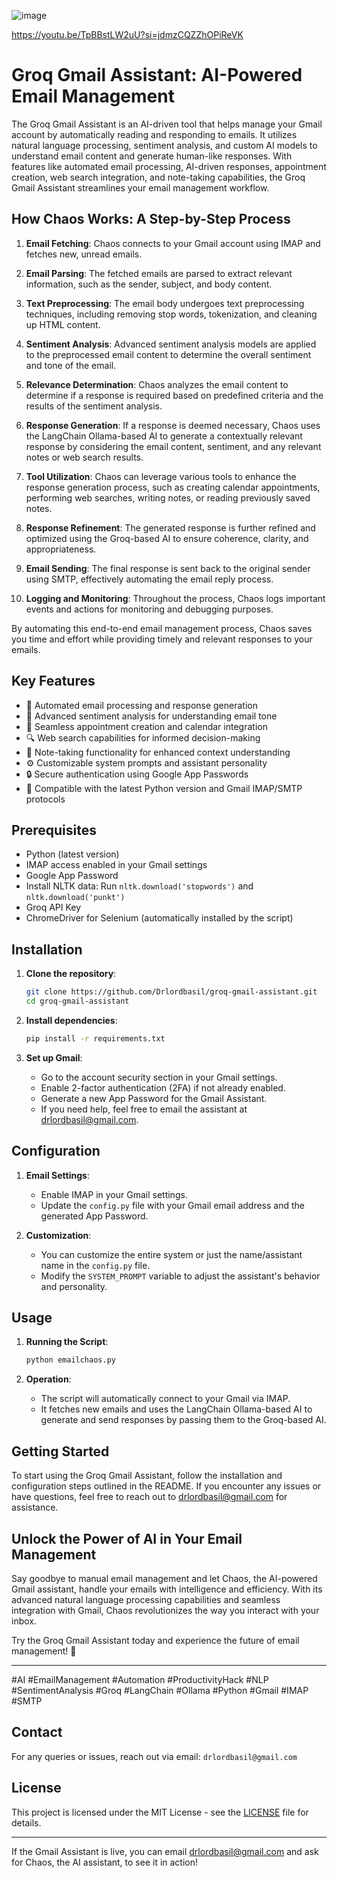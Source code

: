 ![image](https://github.com/Drlordbasil/groq-gmail-assistant/assets/126736516/f2b23158-79d9-4942-a578-21c2181fa78b)

https://youtu.be/TpBBstLW2uU?si=jdmzCQZZhOPiReVK
# Groq Gmail Assistant: AI-Powered Email Management

The Groq Gmail Assistant is an AI-driven tool that helps manage your Gmail account by automatically reading and responding to emails. It utilizes natural language processing, sentiment analysis, and custom AI models to understand email content and generate human-like responses. With features like automated email processing, AI-driven responses, appointment creation, web search integration, and note-taking capabilities, the Groq Gmail Assistant streamlines your email management workflow.

## How Chaos Works: A Step-by-Step Process

1. **Email Fetching**: Chaos connects to your Gmail account using IMAP and fetches new, unread emails.

2. **Email Parsing**: The fetched emails are parsed to extract relevant information, such as the sender, subject, and body content.

3. **Text Preprocessing**: The email body undergoes text preprocessing techniques, including removing stop words, tokenization, and cleaning up HTML content.

4. **Sentiment Analysis**: Advanced sentiment analysis models are applied to the preprocessed email content to determine the overall sentiment and tone of the email.

5. **Relevance Determination**: Chaos analyzes the email content to determine if a response is required based on predefined criteria and the results of the sentiment analysis.

6. **Response Generation**: If a response is deemed necessary, Chaos uses the LangChain Ollama-based AI to generate a contextually relevant response by considering the email content, sentiment, and any relevant notes or web search results.

7. **Tool Utilization**: Chaos can leverage various tools to enhance the response generation process, such as creating calendar appointments, performing web searches, writing notes, or reading previously saved notes.

8. **Response Refinement**: The generated response is further refined and optimized using the Groq-based AI to ensure coherence, clarity, and appropriateness.

9. **Email Sending**: The final response is sent back to the original sender using SMTP, effectively automating the email reply process.

10. **Logging and Monitoring**: Throughout the process, Chaos logs important events and actions for monitoring and debugging purposes.

By automating this end-to-end email management process, Chaos saves you time and effort while providing timely and relevant responses to your emails.

## Key Features

- 🚀 Automated email processing and response generation
- 🧠 Advanced sentiment analysis for understanding email tone
- 📅 Seamless appointment creation and calendar integration
- 🔍 Web search capabilities for informed decision-making
- 📝 Note-taking functionality for enhanced context understanding
- ⚙️ Customizable system prompts and assistant personality
- 🔒 Secure authentication using Google App Passwords
- 📧 Compatible with the latest Python version and Gmail IMAP/SMTP protocols

## Prerequisites

- Python (latest version)
- IMAP access enabled in your Gmail settings
- Google App Password
- Install NLTK data: Run `nltk.download('stopwords')` and `nltk.download('punkt')`
- Groq API Key
- ChromeDriver for Selenium (automatically installed by the script)

## Installation

1. **Clone the repository**:

   ```bash
   git clone https://github.com/Drlordbasil/groq-gmail-assistant.git
   cd groq-gmail-assistant
   ```

2. **Install dependencies**:

   ```bash
   pip install -r requirements.txt
   ```

3. **Set up Gmail**:
   - Go to the account security section in your Gmail settings.
   - Enable 2-factor authentication (2FA) if not already enabled.
   - Generate a new App Password for the Gmail Assistant.
   - If you need help, feel free to email the assistant at drlordbasil@gmail.com.

## Configuration

1. **Email Settings**:
   - Enable IMAP in your Gmail settings.
   - Update the `config.py` file with your Gmail email address and the generated App Password.

2. **Customization**:
   - You can customize the entire system or just the name/assistant name in the `config.py` file.
   - Modify the `SYSTEM_PROMPT` variable to adjust the assistant's behavior and personality.

## Usage

1. **Running the Script**:

   ```bash
   python emailchaos.py
   ```

2. **Operation**:
   - The script will automatically connect to your Gmail via IMAP.
   - It fetches new emails and uses the LangChain Ollama-based AI to generate and send responses by passing them to the Groq-based AI.

## Getting Started

To start using the Groq Gmail Assistant, follow the installation and configuration steps outlined in the README. If you encounter any issues or have questions, feel free to reach out to drlordbasil@gmail.com for assistance.

## Unlock the Power of AI in Your Email Management

Say goodbye to manual email management and let Chaos, the AI-powered Gmail assistant, handle your emails with intelligence and efficiency. With its advanced natural language processing capabilities and seamless integration with Gmail, Chaos revolutionizes the way you interact with your inbox.

Try the Groq Gmail Assistant today and experience the future of email management! 🌟

---

#AI #EmailManagement #Automation #ProductivityHack #NLP #SentimentAnalysis #Groq #LangChain #Ollama #Python #Gmail #IMAP #SMTP

## Contact

For any queries or issues, reach out via email: `drlordbasil@gmail.com`

## License

This project is licensed under the MIT License - see the [LICENSE](LICENSE) file for details.

---

If the Gmail Assistant is live, you can email drlordbasil@gmail.com and ask for Chaos, the AI assistant, to see it in action!
